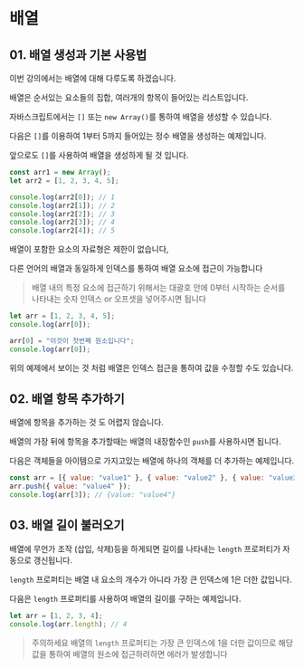 # 배열

## 01. 배열 생성과 기본 사용법

이번 강의에서는 배열에 대해 다루도록 하겠습니다.

배열은 순서있는 요소들의 집합, 여러개의 항목이 들어있는 리스트입니다.

자바스크립트에서는 `[]` 또는 `new Array()`를 통하여 배열을 생성할 수 있습니다.

다음은 `[]`를 이용하여 1부터 5까지 들어있는 정수 배열을 생성하는 예제입니다.

앞으로도 `[]`를 사용하여 배열을 생성하게 될 것 입니다.

```javascript
const arr1 = new Array();
let arr2 = [1, 2, 3, 4, 5];

console.log(arr2[0]); // 1
console.log(arr2[1]); // 2
console.log(arr2[2]); // 3
console.log(arr2[3]); // 4
console.log(arr2[4]); // 5
```

배열이 포함한 요소의 자료형은 제한이 없습니다,

다른 언어의 배열과 동일하게 인덱스를 통하여 배열 요소에 접근이 가능합니다

> 배열 내의 특정 요소에 접근하기 위해서는 대괄호 안에 0부터 시작하는 순서를 나타내는 숫자 인덱스 or 오프셋을 넣어주시면 됩니다

```javascript
let arr = [1, 2, 3, 4, 5];
console.log(arr[0]);

arr[0] = "이것이 첫번째 원소입니다";
console.log(arr[0]);
```

위의 예제에서 보이는 것 처럼 배열은 인덱스 접근을 통하여 값을 수정할 수도 있습니다.

## 02. 배열 항목 추가하기

배열에 항목을 추가하는 것 도 어렵지 않습니다.

배열의 가장 뒤에 항목을 추가할때는 배열의 내장함수인 `push`를 사용하시면 됩니다.

다음은 객체들을 아이템으로 가지고있는 배열에 하나의 객체를 더 추가하는 예제입니다.

```javascript
const arr = [{ value: "value1" }, { value: "value2" }, { value: "value3" }];
arr.push({ value: "value4" });
console.log(arr[3]); // {value: "value4"}
```

## 03. 배열 길이 불러오기

배열에 무언가 조작 (삽입, 삭제)등을 하게되면 길이를 나타내는 `length` 프로퍼티가 자동으로 갱신됩니다.

`length` 프로퍼티는 배열 내 요소의 개수가 아니라 가장 큰 인덱스에 1은 더한 값입니다.

다음은 `length` 프로퍼티를 사용하여 배열의 길이를 구하는 예제입니다.

```javascript
let arr = [1, 2, 3, 4];
console.log(arr.length); // 4
```

> 주의하세요 배열의 `length` 프로퍼티는 가장 큰 인덱스에 1을 더한 값이므로 해당 값을 통하여 배열의 원소에 접근하려하면 에러가 발생합니다
